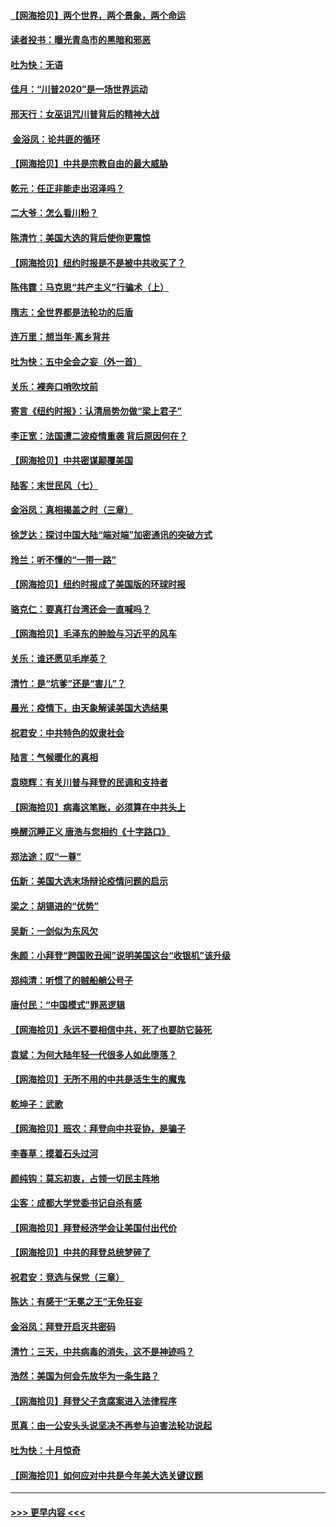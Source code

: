 #### [【网海拾贝】两个世界，两个景象，两个命运](../pages/nsc993/n12521419.md?t=11031651) 
#### [读者投书：曝光青岛市的黑暗和邪恶](../pages/nsc993/n12520988.md?t=11031651) 
#### [吐为快：无语](../pages/nsc993/n12518588.md?t=11031651) 
#### [佳月：“川普2020”是一场世界运动](../pages/nsc993/n12518581.md?t=11031651) 
#### [邢天行：女巫诅咒川普背后的精神大战](../pages/nsc993/n12517257.md?t=11031651) 
#### [ 金浴凤：论共匪的循环](../pages/nsc993/n12517133.md?t=11031651) 
#### [【网海拾贝】中共是宗教自由的最大威胁](../pages/nsc993/n12516879.md?t=11031651) 
#### [乾元：任正非能走出沼泽吗？](../pages/nsc993/n12515831.md?t=11031651) 
#### [二大爷：怎么看川粉？](../pages/nsc993/n12515820.md?t=11031651) 
#### [陈清竹：美国大选的背后使你更震惊](../pages/nsc993/n12515589.md?t=11031651) 
#### [【网海拾贝】纽约时报是不是被中共收买了？](../pages/nsc993/n12515122.md?t=11031651) 
#### [陈伟霆：马克思“共产主义”行骗术（上）](../pages/nsc993/n12510217.md?t=11031651) 
#### [隋志：全世界都是法轮功的后盾](../pages/nsc993/n12510636.md?t=11031651) 
#### [连万里：想当年‧离乡背井](../pages/nsc993/n12510623.md?t=11031651) 
#### [吐为快：五中全会之妄（外一首）](../pages/nsc993/n12510470.md?t=11031651) 
#### [关乐：裸奔口哨吹坟前](../pages/nsc993/n12510403.md?t=11031651) 
#### [寄言《纽约时报》：认清局势勿做“梁上君子”](../pages/nsc993/n12510042.md?t=11031651) 
#### [李正宽：法国遭二波疫情重袭 背后原因何在？](../pages/nsc993/n12509971.md?t=11031651) 
#### [【网海拾贝】中共密谋颠覆美国](../pages/nsc993/n12509816.md?t=11031651) 
#### [陆客：末世民风（七）](../pages/nsc993/n12507822.md?t=11031651) 
#### [金浴凤：真相揭盖之时（三章）](../pages/nsc993/n12507804.md?t=11031651) 
#### [徐芝达：探讨中国大陆“端对端”加密通讯的突破方式](../pages/nsc993/n12507682.md?t=11031651) 
#### [玲兰：听不懂的“一带一路”](../pages/nsc993/n12507669.md?t=11031651) 
#### [【网海拾贝】纽约时报成了美国版的环球时报](../pages/nsc993/n12507053.md?t=11031651) 
#### [骆克仁：要真打台湾还会一直喊吗？](../pages/nsc993/n12506843.md?t=11031651) 
#### [【网海拾贝】毛泽东的肿脸与习近平的风车](../pages/nsc993/n12504537.md?t=11031651) 
#### [关乐：谁还愿见毛岸英？](../pages/nsc993/n12503866.md?t=11031651) 
#### [清竹：是“坑爹”还是“害儿”？](../pages/nsc993/n12503034.md?t=11031651) 
#### [晨光：疫情下，由天象解读美国大选结果](../pages/nsc993/n12502536.md?t=11031651) 
#### [祝君安：中共特色的奴隶社会](../pages/nsc993/n12501529.md?t=11031651) 
#### [陆言：气候暖化的真相](../pages/nsc993/n12501183.md?t=11031651) 
#### [袁晓辉：有关川普与拜登的民调和支持者](../pages/nsc993/n12500433.md?t=11031651) 
#### [【网海拾贝】病毒这笔账，必须算在中共头上](../pages/nsc993/n12500320.md?t=11031651) 
#### [唤醒沉睡正义 唐浩与您相约《十字路口》](../pages/nsc993/n12497980.md?t=11031651) 
#### [郑法途：叹“一尊”](../pages/nsc993/n12498837.md?t=11031651) 
#### [伍新：美国大选末场辩论疫情问题的启示](../pages/nsc993/n12498829.md?t=11031651) 
#### [梁之：胡锡进的“优势”](../pages/nsc993/n12498780.md?t=11031651) 
#### [吴新：一剑似为东风欠](../pages/nsc993/n12498772.md?t=11031651) 
#### [朱颜：小拜登“跨国败丑闻”说明美国这台“收银机”该升级](../pages/nsc993/n12498731.md?t=11031651) 
#### [郑纯清：听惯了的贼船艄公号子](../pages/nsc993/n12498721.md?t=11031651) 
#### [唐付民：“中国模式”罪恶逻辑](../pages/nsc993/n12498310.md?t=11031651) 
#### [【网海拾贝】永远不要相信中共，死了也要防它装死](../pages/nsc993/n12498162.md?t=11031651) 
#### [袁斌：为何大陆年轻一代很多人如此堕落？](../pages/nsc993/n12495696.md?t=11031651) 
#### [【网海拾贝】无所不用的中共是活生生的魔鬼](../pages/nsc993/n12495621.md?t=11031651) 
#### [乾坤子：武歌](../pages/nsc993/n12493391.md?t=11031651) 
#### [【网海拾贝】班农：拜登向中共妥协，是骗子](../pages/nsc993/n12492877.md?t=11031651) 
#### [李春草：摸着石头过河](../pages/nsc993/n12491121.md?t=11031651) 
#### [颜纯钩：莫忘初衷，占领一切民主阵地](../pages/nsc993/n12490965.md?t=11031651) 
#### [尘客：成都大学党委书记自杀有感](../pages/nsc993/n12490950.md?t=11031651) 
#### [【网海拾贝】拜登经济学会让美国付出代价](../pages/nsc993/n12489662.md?t=11031651) 
#### [【网海拾贝】中共的拜登总统梦碎了](../pages/nsc993/n12487896.md?t=11031651) 
#### [祝君安：竞选与保党（三章）](../pages/nsc993/n12487258.md?t=11031651) 
#### [陈达：有感于“无冕之王”无免狂妄](../pages/nsc993/n12485133.md?t=11031651) 
#### [金浴凤：拜登开启灭共密码](../pages/nsc993/n12485125.md?t=11031651) 
#### [清竹：三天，中共病毒的消失，这不是神迹吗？](../pages/nsc993/n12485027.md?t=11031651) 
#### [浩然：美国为何会先放华为一条生路？](../pages/nsc993/n12484997.md?t=11031651) 
#### [【网海拾贝】拜登父子贪腐案进入法律程序](../pages/nsc993/n12484957.md?t=11031651) 
#### [觅真：由一公安头头说坚决不再参与迫害法轮功说起](../pages/nsc993/n12484212.md?t=11031651) 
#### [吐为快：十月惊奇](../pages/nsc993/n12484172.md?t=11031651) 
#### [【网海拾贝】如何应对中共是今年美大选关键议题](../pages/nsc993/n12483755.md?t=11031651) 

----
#### [ >>> 更早内容 <<< ](../indexes/nsc993-earlier.md)

